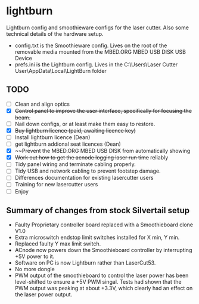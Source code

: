 # lightburn
Lightburn config and smoothieware configs for the laser cutter. Also some technical details of the hardware setup.

* config.txt is the Smoothieware config. Lives on the root of the removable media mounted from the MBED.ORG MBED USB DISK USB Device
* prefs.ini is the Lightburn config. Lives in the C:\Users\Laser Cutter User\AppData\Local\LightBurn folder

## TODO

- [ ] Clean and align optics
- [x] ~~Control panel to improve the user interface, specifically for focusing the beam.~~
- [ ] Nail down configs, or at least make them easy to restore.
- [x] ~~Buy lightburn licence (paid, awaiting licence key)~~
- [ ] Install lightburn licence (Dean) 
- [ ] get lightburn addional seat licences (Dean)
- [x] ~~Prevent the MBED.ORG MBED USB DISK from automatically showing
- [x] ~~Work out how to get the acnode logging laser run time~~ reliably
- [ ] Tidy panel wiring and terminate cabling properly.
- [ ] Tidy USB and network cabling to prevent footstep damage.
- [ ] Differences documentation for existing lasercutter users
- [ ] Training for new lasercutter users
- [ ] Enjoy

## Summary of changes from stock Silvertail setup

* Faulty Proprietary controller board replaced with a Smoothieboard clone V1.0
* Extra microswitch endstop limit switches installed for X min, Y min.
* Replaced faulty Y max limit switch.
* ACnode now powers down the Smoothieboard controller by interrupting +5V power to it.
* Software on PC is now Lightburn rather than LaserCut53.
* No more dongle
* PWM output of the smoothieboard to control the laser power has been level-shifted to ensure a +5V PWM singal. Tests had shown that the PWM output was peaking at about +3.3V, which clearly had an effect on the laser power output.
